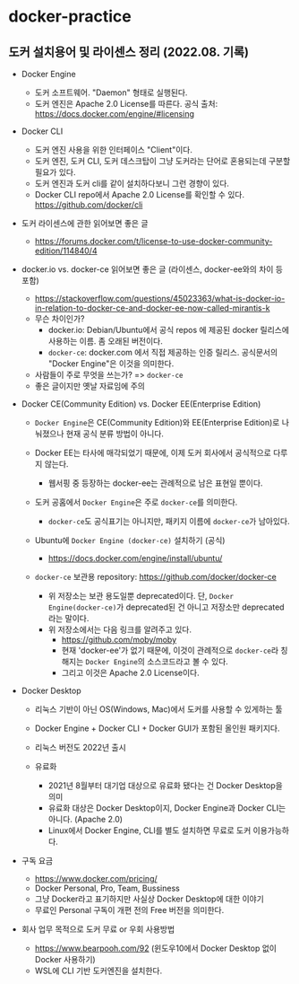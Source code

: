 # docker-practice

## 도커 설치용어 및 라이센스 정리 (2022.08. 기록)
- Docker Engine
	- 도커 소프트웨어. "Daemon" 형태로 실행된다.
	- 도커 엔진은 Apache 2.0 License를 따른다. 공식 출처: https://docs.docker.com/engine/#licensing

- Docker CLI
	- 도커 엔진 사용을 위한 인터페이스 "Client"이다.
	- 도커 엔진, 도커 CLI, 도커 데스크탑이 그냥 도커라는 단어로 혼용되는데 구분할 필요가 있다.
	- 도커 엔진과 도커 cli를 같이 설치하다보니 그런 경향이 있다.
	- Docker CLI repo에서 Apache 2.0 License를 확인할 수 있다. https://github.com/docker/cli


- 도커 라이센스에 관한 읽어보면 좋은 글
	- https://forums.docker.com/t/license-to-use-docker-community-edition/114840/4
	
- docker.io vs. docker-ce 읽어보면 좋은 글 (라이센스, docker-ee와의 차이 등 포함)
	- https://stackoverflow.com/questions/45023363/what-is-docker-io-in-relation-to-docker-ce-and-docker-ee-now-called-mirantis-k
	- 무슨 차이인가?
		- docker.io: Debian/Ubuntu에서 공식 repos 에 제공된 docker 릴리스에 사용하는 이름. 좀 오래된 버전이다.
		- `docker-ce`: docker.com 에서 직접 제공하는 인증 릴리스. 공식문서의 "Docker Engine"은 이것을 의미한다.
	- 사람들이 주로 무엇을 쓰는가? => `docker-ce`
	- 좋은 글이지만 옛날 자료임에 주의


- Docker CE(Community Edition) vs. Docker EE(Enterprise Edition)
	- `Docker Engine`은 CE(Community Edition)와 EE(Enterprise Edition)로 나눠졌으나 현재 공식 분류 방법이 아니다.
	- Docker EE는 타사에 매각되었기 때문에, 이제 도커 회사에서 공식적으로 다루지 않는다.
		- 웹서핑 중 등장하는 docker-ee는 관례적으로 남은 표현일 뿐이다.
	- 도커 공홈에서 `Docker Engine`은 주로 `docker-ce`를 의미한다.
		- `docker-ce`도 공식표기는 아니지만, 패키지 이름에 `docker-ce`가 남아있다.
		
	- Ubuntu에 `Docker Engine (docker-ce)` 설치하기 (공식)
		- https://docs.docker.com/engine/install/ubuntu/
	- `docker-ce` 보관용 repository: https://github.com/docker/docker-ce	
		- 위 저장소는 보관 용도일뿐 deprecated이다. 단, `Docker Engine(docker-ce)`가 deprecated된 건 아니고 저장소만 deprecated라는 말이다.
		- 위 저장소에서는 다음 링크를 알려주고 있다.
			- https://github.com/moby/moby
			- 현재 'docker-ee'가 없기 때문에, 이것이 관례적으로 `docker-ce`라 칭해지는 `Docker Engine`의 소스코드라고 볼 수 있다.
			- 그리고 이것은 Apache 2.0 License이다.
	
- Docker Desktop
	- 리눅스 기반이 아닌 OS(Windows, Mac)에서 도커를 사용할 수 있게하는 툴
	- Docker Engine + Docker CLI + Docker GUI가 포함된 올인원 패키지다.
	- 리눅스 버전도 2022년 출시
	
	- 유료화
		- 2021년 8월부터 대기업 대상으로 유료화 됐다는 건 Docker Desktop을 의미
		- 유료화 대상은 Docker Desktop이지, Docker Engine과 Docker CLI는 아니다. (Apache 2.0)
		- Linux에서 Docker Engine, CLI를 별도 설치하면 무료로 도커 이용가능하다.
	
- 구독 요금
	- https://www.docker.com/pricing/
	- Docker Personal, Pro, Team, Bussiness
	- 그냥 Docker라고 표기하지만 사실상 Docker Desktop에 대한 이야기
	- 무료인 Personal 구독이 개편 전의 Free 버전을 의미한다.
	
- 회사 업무 목적으로 도커 무료 or 우회 사용방법
	- https://www.bearpooh.com/92 (윈도우10에서 Docker Desktop 없이 Docker 사용하기)
	- WSL에 CLI 기반 도커엔진을 설치한다.
